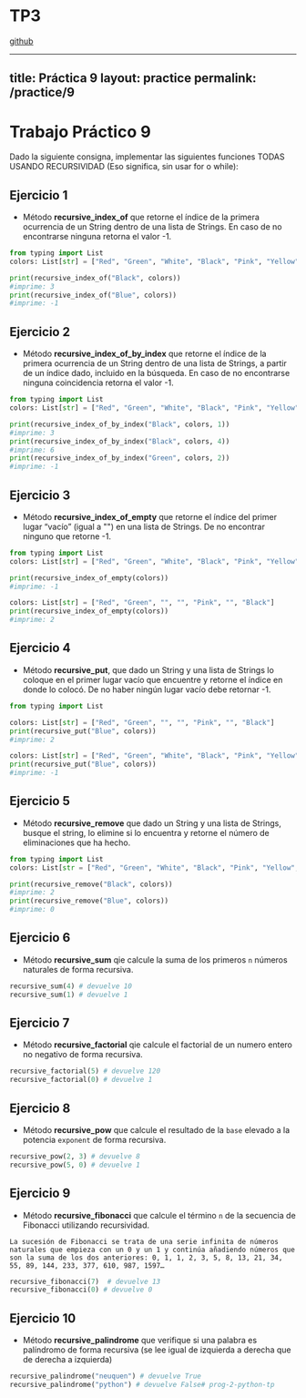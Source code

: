 # TP3

[github](https://classroom.github.com/a/3vHTo3t4)

---
title: Práctica 9
layout: practice
permalink: /practice/9
---

# Trabajo Práctico 9

Dado la siguiente consigna, implementar las siguientes funciones TODAS USANDO RECURSIVIDAD (Eso significa, sin usar for o while):

## Ejercicio 1
* Método **recursive_index_of** que retorne el índice de la primera ocurrencia de un String dentro de una lista de Strings. En caso
  de no encontrarse ninguna retorna el valor -1.

```python
from typing import List
colors: List[str] = ["Red", "Green", "White", "Black", "Pink", "Yellow", "Black"]

print(recursive_index_of("Black", colors))
#imprime: 3
print(recursive_index_of("Blue", colors))
#imprime: -1
```

## Ejercicio 2
* Método **recursive_index_of_by_index** que retorne el índice de la primera ocurrencia de un String dentro de una lista de Strings, a partir
  de un índice dado, incluido en la búsqueda. En caso de no encontrarse ninguna coincidencia retorna el valor -1.

```python
from typing import List
colors: List[str] = ["Red", "Green", "White", "Black", "Pink", "Yellow", "Black"]

print(recursive_index_of_by_index("Black", colors, 1))
#imprime: 3
print(recursive_index_of_by_index("Black", colors, 4))
#imprime: 6
print(recursive_index_of_by_index("Green", colors, 2))
#imprime: -1
```

## Ejercicio 3
* Método **recursive_index_of_empty** que retorne el índice del primer lugar “vacío” (igual a "") en una lista de Strings. De no encontrar ninguno que retorne -1.

```python
from typing import List
colors: List[str] = ["Red", "Green", "White", "Black", "Pink", "Yellow", "Black"]

print(recursive_index_of_empty(colors))
#imprime: -1

colors: List[str] = ["Red", "Green", "", "", "Pink", "", "Black"]
print(recursive_index_of_empty(colors))
#imprime: 2
```

## Ejercicio 4
* Método **recursive_put**, que dado un String y una lista de Strings lo coloque en el primer lugar vacío que encuentre y retorne
  el índice en donde lo colocó. De no haber ningún lugar vacío debe retornar -1.

```python
from typing import List

colors: List[str] = ["Red", "Green", "", "", "Pink", "", "Black"]
print(recursive_put("Blue", colors))
#imprime: 2

colors: List[str] = ["Red", "Green", "White", "Black", "Pink", "Yellow", "Black"]
print(recursive_put("Blue", colors))
#imprime: -1
```

## Ejercicio 5
* Método **recursive_remove** que dado un String y una lista de Strings, busque el string, lo elimine si lo encuentra y
  retorne el número de eliminaciones que ha hecho.


```python
from typing import List
colors: List[str = ["Red", "Green", "White", "Black", "Pink", "Yellow", "Black"]

print(recursive_remove("Black", colors))
#imprime: 2
print(recursive_remove("Blue", colors))
#imprime: 0
```

## Ejercicio 6
* Método **recursive_sum** qie calcule la suma de los primeros `n` números naturales de forma recursiva.

```python
recursive_sum(4) # devuelve 10
recursive_sum(1) # devuelve 1
```

## Ejercicio 7
* Método **recursive_factorial** qie calcule el factorial de un numero entero no negativo de forma recursiva.
```python
recursive_factorial(5) # devuelve 120
recursive_factorial(0) # devuelve 1
```

## Ejercicio 8
* Método **recursive_pow** que calcule el resultado de la `base` elevado a la potencia `exponent` de forma recursiva.

```python
recursive_pow(2, 3) # devuelve 8
recursive_pow(5, 0) # devuelve 1
```

## Ejercicio 9
* Método **recursive_fibonacci** que calcule el término `n` de la secuencia de Fibonacci utilizando recursividad.

```
La sucesión de Fibonacci se trata de una serie infinita de números naturales que empieza con un 0 y un 1 y continúa añadiendo números que son la suma de los dos anteriores: 0, 1, 1, 2, 3, 5, 8, 13, 21, 34, 55, 89, 144, 233, 377, 610, 987, 1597…
```

```python
recursive_fibonacci(7)  # devuelve 13
recursive_fibonacci(0) # devuelve 0
```

## Ejercicio 10
* Método **recursive_palindrome** que verifique si una palabra es palíndromo de forma recursiva (se lee igual de izquierda a derecha que de derecha a izquierda)
```python
recursive_palindrome("neuquen") # devuelve True
recursive_palindrome("python") # devuelve False# prog-2-python-tp
```